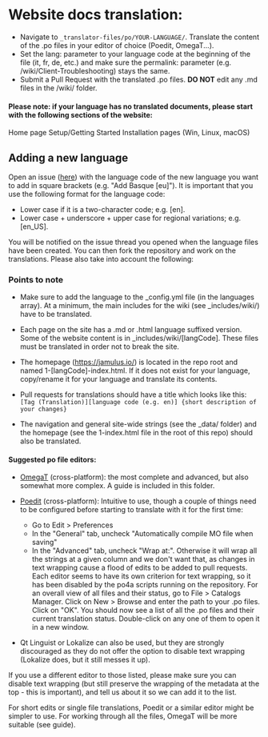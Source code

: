 # Website docs translation:

-   Navigate to `_translator-files/po/YOUR-LANGUAGE/`. Translate the content of the .po files in your editor of choice (Poedit, OmegaT...).
-   Set the lang: parameter to your language code at the beginning of the file (it, fr, de, etc.) and make sure the permalink: parameter (e.g. /wiki/Client-Troubleshooting) stays the same.
-   Submit a Pull Request with the translated .po files. **DO NOT** edit any .md files in the /wiki/ folder.

#### Please note: if your language has no translated documents, please start with the following sections of the website:

Home page
Setup/Getting Started
Installation pages (Win, Linux, macOS)

## Adding a new language

Open an issue ([here](https://github.com/jamulussoftware/jamuluswebsite/issues)) with the language code of the new language you want to add in square brackets (e.g. "Add Basque [eu]"). It is important that you use the following format for the language code:

- Lower case if it is a two-character code; e.g. [en].
- Lower case + underscore + upper case for regional variations; e.g. [en_US].

You will be notified on the issue thread you opened when the language files have been created. You can then fork the repository and work on the translations.
Please also take into account the following:

### Points to note

- Make sure to add the language to the \_config.yml file (in the languages array).  At a minimum, the main includes for the wiki (see \_includes/wiki/) have to be translated.

- Each page on the site has a .md or .html language suffixed version.  Some of the website content is in \_includes/wiki/[langCode]. These files must be translated in order not to break the site.

- The homepage (https://jamulus.io/) is located in the repo root and named 1-[langCode]-index.html. If it does not exist for your language, copy/rename it for your language and translate its contents.

- Pull requests for translations should have a title which looks like this: `[Tag (Translation)][language code (e.g. en)] {short description of your changes}`

- The navigation and general site-wide strings (see the \_data/ folder) and the homepage (see the 1-index.html file in the root of this repo) should also be translated.

#### Suggested po file editors:

- [OmegaT](https://omegat.org/) (cross-platform): the most complete and advanced, but also somewhat more complex. A guide is included in this folder.
- [Poedit](https://github.com/vslavik/poedit) (cross-platform): Intuitive to use, though a couple of things need to be configured before starting to translate with it for the first time:
    - Go to Edit > Preferences
    - In the "General" tab, uncheck "Automatically compile MO file when saving"
    - In the "Advanced" tab, uncheck "Wrap at:". Otherwise it will wrap all the strings at a given column and we don't want that, as changes in text wrapping cause a flood of edits to be added to pull requests. Each editor seems to have its own criterion for text wrapping, so it has been disabled by the po4a scripts running on the repository.
    For an overall view of all files and their status, go to File > Catalogs Manager. Click on New > Browse and  enter the path to your .po files. Click on "OK". You should now see a list of all the .po files and their current translation status. Double-click on any one of them to open it in a new window.

- Qt Linguist or Lokalize can also be used, but they are strongly discouraged as they do not offer the option to disable text wrapping (Lokalize does, but it still messes it up).

If you use a different editor to those listed, please make sure you can disable text wrapping (but still preserve the wrapping of the metadata at the top - this is important), and tell us about it so we can add it to the list.

For short edits or single file translations, Poedit or a similar editor might be simpler to use. For working through all the files, OmegaT will be more suitable (see guide).

